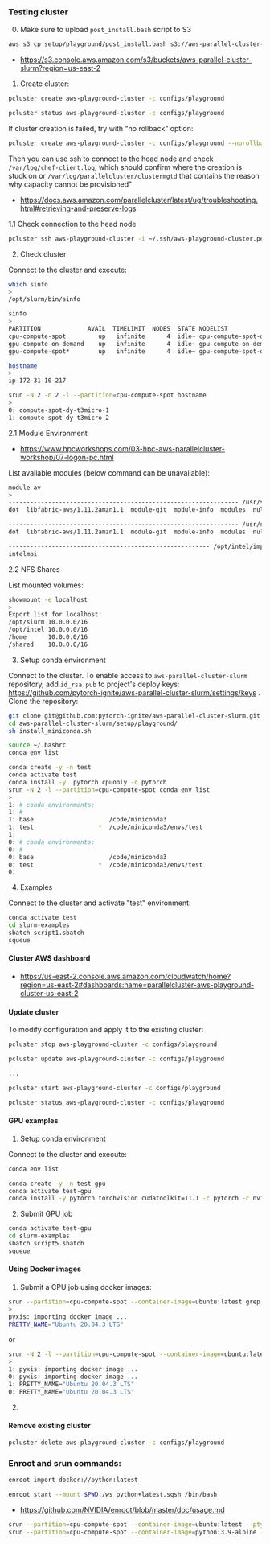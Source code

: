 ### Testing cluster

0. Make sure to upload `post_install.bash` script to S3
```bash
aws s3 cp setup/playground/post_install.bash s3://aws-parallel-cluster-slurm/playground/post_install.bash
```

- https://s3.console.aws.amazon.com/s3/buckets/aws-parallel-cluster-slurm?region=us-east-2

1. Create cluster:

```bash
pcluster create aws-playground-cluster -c configs/playground

pcluster status aws-playground-cluster -c configs/playground
```

If cluster creation is failed, try with "no rollback" option:
```bash
pcluster create aws-playground-cluster -c configs/playground --norollback
```
Then you can use ssh to connect to the head node and check `/var/log/chef-client.log`,
which should confirm where the creation is stuck on or `/var/log/parallelcluster/clustermgtd`
that contains the reason why capacity cannot be provisioned"

- https://docs.aws.amazon.com/parallelcluster/latest/ug/troubleshooting.html#retrieving-and-preserve-logs

1.1 Check connection to the head node
```bash
pcluster ssh aws-playground-cluster -i ~/.ssh/aws-playground-cluster.pem
```

2. Check cluster

Connect to the cluster and execute:
```bash
which sinfo
>
/opt/slurm/bin/sinfo

sinfo
>
PARTITION             AVAIL  TIMELIMIT  NODES  STATE NODELIST
cpu-compute-spot         up   infinite      4  idle~ cpu-compute-spot-dy-t3micro-[1-4]
gpu-compute-on-demand    up   infinite      4  idle~ gpu-compute-on-demand-dy-g4dnxlarge-[1-4]
gpu-compute-spot*        up   infinite      4  idle~ gpu-compute-spot-dy-g4dnxlarge-[1-4]

hostname
>
ip-172-31-10-217

srun -N 2 -n 2 -l --partition=cpu-compute-spot hostname
>
0: compute-spot-dy-t3micro-1
1: compute-spot-dy-t3micro-2
```

2.1 Module Environment

- https://www.hpcworkshops.com/03-hpc-aws-parallelcluster-workshop/07-logon-pc.html

List available modules (below command can be unavailable):

```bash
module av
>
---------------------------------------------------------------- /usr/share/modules/modulefiles -----------------------------------------------------------------
dot  libfabric-aws/1.11.2amzn1.1  module-git  module-info  modules  null  openmpi/4.1.1  use.own

---------------------------------------------------------------- /usr/share/modules/modulefiles -----------------------------------------------------------------
dot  libfabric-aws/1.11.2amzn1.1  module-git  module-info  modules  null  openmpi/4.1.1  use.own

-------------------------------------------------------- /opt/intel/impi/2019.8.254/intel64/modulefiles ---------------------------------------------------------
intelmpi
```

2.2 NFS Shares

List mounted volumes:

```bash
showmount -e localhost
>
Export list for localhost:
/opt/slurm 10.0.0.0/16
/opt/intel 10.0.0.0/16
/home      10.0.0.0/16
/shared    10.0.0.0/16
```


3. Setup conda environment

Connect to the cluster. To enable access to `aws-parallel-cluster-slurm` repository,
add `id_rsa.pub` to project's deploy keys: https://github.com/pytorch-ignite/aws-parallel-cluster-slurm/settings/keys .
Clone the repository:
```bash
git clone git@github.com:pytorch-ignite/aws-parallel-cluster-slurm.git
cd aws-parallel-cluster-slurm/setup/playground/
sh install_miniconda.sh

source ~/.bashrc
conda env list
```

```bash
conda create -y -n test
conda activate test
conda install -y  pytorch cpuonly -c pytorch
srun -N 2 -l --partition=cpu-compute-spot conda env list
>
1: # conda environments:
1: #
1: base                     /code/miniconda3
1: test                  *  /code/miniconda3/envs/test
1:
0: # conda environments:
0: #
0: base                     /code/miniconda3
0: test                  *  /code/miniconda3/envs/test
0:
```

4. Examples

Connect to the cluster and activate "test" environment:
```bash
conda activate test
cd slurm-examples
sbatch script1.sbatch
squeue
```

#### Cluster AWS dashboard

- https://us-east-2.console.aws.amazon.com/cloudwatch/home?region=us-east-2#dashboards:name=parallelcluster-aws-playground-cluster-us-east-2

#### Update cluster

To modify configuration and apply it to the existing cluster:

```bash
pcluster stop aws-playground-cluster -c configs/playground

pcluster update aws-playground-cluster -c configs/playground

...

pcluster start aws-playground-cluster -c configs/playground

pcluster status aws-playground-cluster -c configs/playground
```

#### GPU examples

1. Setup conda environment

Connect to the cluster and execute:
```bash
conda env list

conda create -y -n test-gpu
conda activate test-gpu
conda install -y pytorch torchvision cudatoolkit=11.1 -c pytorch -c nvidia
```

2. Submit GPU job

```bash
conda activate test-gpu
cd slurm-examples
sbatch script5.sbatch
squeue
```

#### Using Docker images

1. Submit a CPU job using docker images:
```bash
srun --partition=cpu-compute-spot --container-image=ubuntu:latest grep PRETTY /etc/os-release
>
pyxis: importing docker image ...
PRETTY_NAME="Ubuntu 20.04.3 LTS"
```
or
```bash
srun -N 2 -l --partition=cpu-compute-spot --container-image=ubuntu:latest grep PRETTY /etc/os-release
>
1: pyxis: importing docker image ...
0: pyxis: importing docker image ...
1: PRETTY_NAME="Ubuntu 20.04.3 LTS"
0: PRETTY_NAME="Ubuntu 20.04.3 LTS"
```

2.


#### Remove existing cluster

```bash
pcluster delete aws-playground-cluster -c configs/playground
```


### Enroot and srun commands:

```bash
enroot import docker://python:latest

enroot start --mount $PWD:/ws python+latest.sqsh /bin/bash
```

- https://github.com/NVIDIA/enroot/blob/master/doc/usage.md


```bash
srun --partition=cpu-compute-spot --container-image=ubuntu:latest --pty bash
srun --partition=cpu-compute-spot --container-image=python:3.9-alpine --pty ash
```